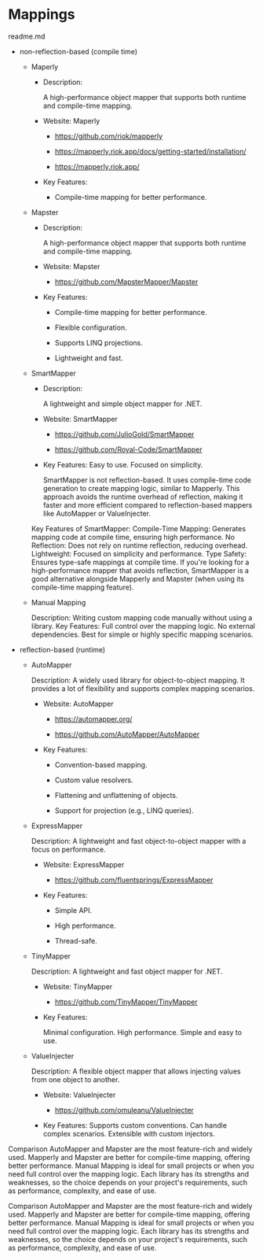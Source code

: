 # Mappings

readme.md

*   non-reflection-based (compile time)

    *   Maperly

        *   Description:

            A high-performance object mapper that supports both runtime and compile-time mapping.

        *   Website: Maperly

            *   https://github.com/riok/mapperly

            *   https://mapperly.riok.app/docs/getting-started/installation/

            *   https://mapperly.riok.app/

        *   Key Features:

            *   Compile-time mapping for better performance.

    *   Mapster

        *   Description:

            A high-performance object mapper that supports both runtime and compile-time mapping.

        *   Website: Mapster

            *   https://github.com/MapsterMapper/Mapster

        *   Key Features:

            *   Compile-time mapping for better performance.

            *   Flexible configuration.

            *   Supports LINQ projections.

            *   Lightweight and fast.

    *   SmartMapper

        *   Description:

            A lightweight and simple object mapper for .NET.

        *   Website: SmartMapper

            *   https://github.com/JulioGold/SmartMapper

            *   https://github.com/Royal-Code/SmartMapper

        *   Key Features:
            Easy to use.
            Focused on simplicity.

            SmartMapper is not reflection-based. It uses compile-time code generation to create mapping logic, similar
            to Mapperly. This approach avoids the runtime overhead of reflection, making it faster and more efficient
            compared to reflection-based mappers like AutoMapper or ValueInjecter.

        Key Features of SmartMapper:
        Compile-Time Mapping: Generates mapping code at compile time, ensuring high performance.
        No Reflection: Does not rely on runtime reflection, reducing overhead.
        Lightweight: Focused on simplicity and performance.
        Type Safety: Ensures type-safe mappings at compile time.
        If you're looking for a high-performance mapper that avoids reflection, SmartMapper is a good alternative
        alongside Mapperly and Mapster (when using its compile-time mapping feature).

    *   Manual Mapping

        Description: Writing custom mapping code manually without using a library.
        Key Features:
        Full control over the mapping logic.
        No external dependencies.
        Best for simple or highly specific mapping scenarios.

*   reflection-based (runtime)

    *   AutoMapper

        Description: A widely used library for object-to-object mapping. It provides a lot of flexibility and supports
        complex mapping scenarios.

        *   Website: AutoMapper

            *   https://automapper.org/

            *   https://github.com/AutoMapper/AutoMapper

        *   Key Features:

            *   Convention-based mapping.

            *   Custom value resolvers.

            *   Flattening and unflattening of objects.

            *   Support for projection (e.g., LINQ queries).

    *   ExpressMapper

        Description: A lightweight and fast object-to-object mapper with a focus on performance.

        *   Website: ExpressMapper

            *   https://github.com/fluentsprings/ExpressMapper

        *   Key Features:

            *   Simple API.

            *   High performance.

            *   Thread-safe.

    *   TinyMapper

        Description: A lightweight and fast object mapper for .NET.

        *   Website: TinyMapper

            *   https://github.com/TinyMapper/TinyMapper

        *   Key Features:

            Minimal configuration.
            High performance.
            Simple and easy to use.

    *   ValueInjecter

        Description: A flexible object mapper that allows injecting values from one object to another.

        *   Website: ValueInjecter

            *   https://github.com/omuleanu/ValueInjecter

        *   Key Features:
            Supports custom conventions.
            Can handle complex scenarios.
            Extensible with custom injectors.



Comparison
AutoMapper and Mapster are the most feature-rich and widely used.
Mapperly and Mapster are better for compile-time mapping, offering better performance.
Manual Mapping is ideal for small projects or when you need full control over the mapping logic.
Each library has its strengths and weaknesses, so the choice depends on your project's requirements, such as performance, complexity, and ease of use.

Comparison
AutoMapper and Mapster are the most feature-rich and widely used.
Mapperly and Mapster are better for compile-time mapping, offering better performance.
Manual Mapping is ideal for small projects or when you need full control over the mapping logic.
Each library has its strengths and weaknesses, so the choice depends on your project's requirements, such as performance, complexity, and ease of use.

